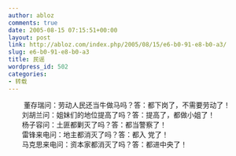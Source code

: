 ```yaml
---
author: abloz
comments: true
date: 2005-08-15 07:15:51+00:00
layout: post
link: http://abloz.com/index.php/2005/08/15/e6-b0-91-e8-b0-a3/
slug: e6-b0-91-e8-b0-a3
title: 民谣
wordpress_id: 502
categories:
- 转载
---
```


        董存瑞问：劳动人民还当牛做马吗？答：都下岗了，不需要劳动了！   
　　刘胡兰问：姐妹们的地位提高了吗？答：提高了，都做小姐了！   
　　杨子容问：土匪都剿灭了吗？答：都当警察了！   
　　雷锋来电问：地主都消灭了吗？答：都入 党了！   
　　马克思来电问：资本家都消灭了吗？答：都进中央了！
